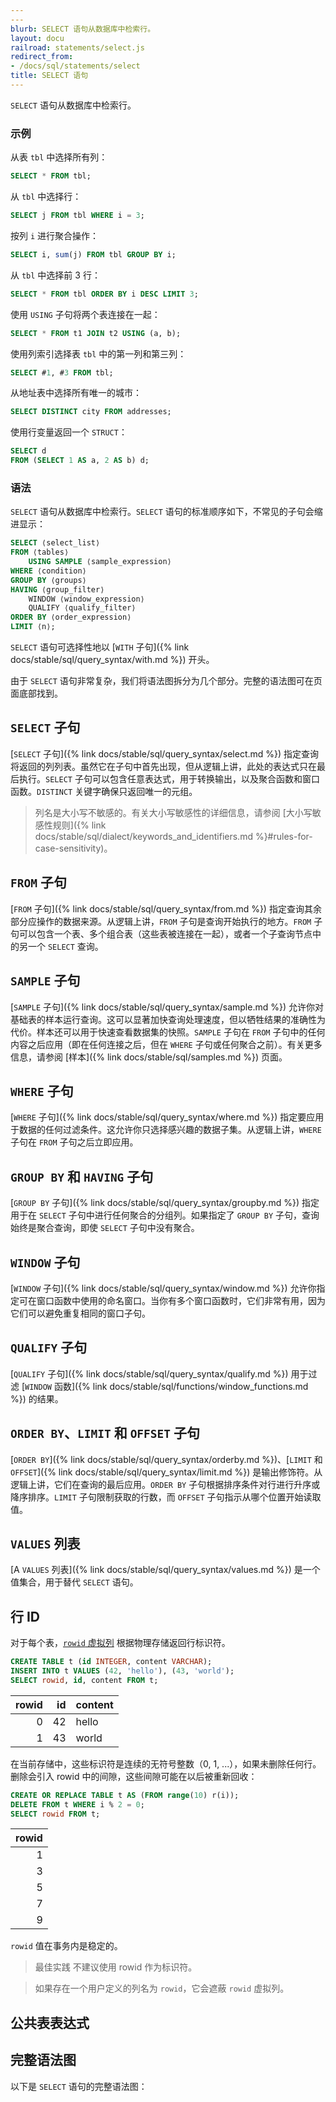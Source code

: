 ```yaml
---
---
blurb: SELECT 语句从数据库中检索行。
layout: docu
railroad: statements/select.js
redirect_from:
- /docs/sql/statements/select
title: SELECT 语句
---
```


`SELECT` 语句从数据库中检索行。

### 示例

从表 `tbl` 中选择所有列：

```sql
SELECT * FROM tbl;
```

从 `tbl` 中选择行：

```sql
SELECT j FROM tbl WHERE i = 3;
```

按列 `i` 进行聚合操作：

```sql
SELECT i, sum(j) FROM tbl GROUP BY i;
```

从 `tbl` 中选择前 3 行：

```sql
SELECT * FROM tbl ORDER BY i DESC LIMIT 3;
```

使用 `USING` 子句将两个表连接在一起：

```sql
SELECT * FROM t1 JOIN t2 USING (a, b);
```

使用列索引选择表 `tbl` 中的第一列和第三列：

```sql
SELECT #1, #3 FROM tbl;
```

从地址表中选择所有唯一的城市：

```sql
SELECT DISTINCT city FROM addresses;
```

使用行变量返回一个 `STRUCT`：

```sql
SELECT d
FROM (SELECT 1 AS a, 2 AS b) d;
```

### 语法

`SELECT` 语句从数据库中检索行。`SELECT` 语句的标准顺序如下，不常见的子句会缩进显示：

```sql
SELECT ⟨select_list⟩
FROM ⟨tables⟩
    USING SAMPLE ⟨sample_expression⟩
WHERE ⟨condition⟩
GROUP BY ⟨groups⟩
HAVING ⟨group_filter⟩
    WINDOW ⟨window_expression⟩
    QUALIFY ⟨qualify_filter⟩
ORDER BY ⟨order_expression⟩
LIMIT ⟨n⟩;
```

`SELECT` 语句可选择性地以 [`WITH` 子句]({% link docs/stable/sql/query_syntax/with.md %}) 开头。

由于 `SELECT` 语句非常复杂，我们将语法图拆分为几个部分。完整的语法图可在页面底部找到。

## `SELECT` 子句

<div id="rrdiagram3"></div>

[`SELECT` 子句]({% link docs/stable/sql/query_syntax/select.md %}) 指定查询将返回的列列表。虽然它在子句中首先出现，但从逻辑上讲，此处的表达式只在最后执行。`SELECT` 子句可以包含任意表达式，用于转换输出，以及聚合函数和窗口函数。`DISTINCT` 关键字确保只返回唯一的元组。

> 列名是大小写不敏感的。有关大小写敏感性的详细信息，请参阅 [大小写敏感性规则]({% link docs/stable/sql/dialect/keywords_and_identifiers.md %}#rules-for-case-sensitivity)。

## `FROM` 子句

<div id="rrdiagram4"></div>

[`FROM` 子句]({% link docs/stable/sql/query_syntax/from.md %}) 指定查询其余部分应操作的数据来源。从逻辑上讲，`FROM` 子句是查询开始执行的地方。`FROM` 子句可以包含一个表、多个组合表（这些表被连接在一起），或者一个子查询节点中的另一个 `SELECT` 查询。

## `SAMPLE` 子句

<div id="rrdiagram10"></div>

[`SAMPLE` 子句]({% link docs/stable/sql/query_syntax/sample.md %}) 允许你对基础表的样本运行查询。这可以显著加快查询处理速度，但以牺牲结果的准确性为代价。样本还可以用于快速查看数据集的快照。`SAMPLE` 子句在 `FROM` 子句中的任何内容之后应用（即在任何连接之后，但在 `WHERE` 子句或任何聚合之前）。有关更多信息，请参阅 [样本]({% link docs/stable/sql/samples.md %}) 页面。

## `WHERE` 子句

<div id="rrdiagram5"></div>

[`WHERE` 子句]({% link docs/stable/sql/query_syntax/where.md %}) 指定要应用于数据的任何过滤条件。这允许你只选择感兴趣的数据子集。从逻辑上讲，`WHERE` 子句在 `FROM` 子句之后立即应用。

## `GROUP BY` 和 `HAVING` 子句

<div id="rrdiagram6"></div>

[`GROUP BY` 子句]({% link docs/stable/sql/query_syntax/groupby.md %}) 指定用于在 `SELECT` 子句中进行任何聚合的分组列。如果指定了 `GROUP BY` 子句，查询始终是聚合查询，即使 `SELECT` 子句中没有聚合。

## `WINDOW` 子句

<div id="rrdiagram7"></div>

[`WINDOW` 子句]({% link docs/stable/sql/query_syntax/window.md %}) 允许你指定可在窗口函数中使用的命名窗口。当你有多个窗口函数时，它们非常有用，因为它们可以避免重复相同的窗口子句。

## `QUALIFY` 子句

<div id="rrdiagram11"></div>

[`QUALIFY` 子句]({% link docs/stable/sql/query_syntax/qualify.md %}) 用于过滤 [`WINDOW` 函数]({% link docs/stable/sql/functions/window_functions.md %}) 的结果。

## `ORDER BY`、`LIMIT` 和 `OFFSET` 子句

<div id="rrdiagram8"></div>

[`ORDER BY`]({% link docs/stable/sql/query_syntax/orderby.md %})、[`LIMIT` 和 `OFFSET`]({% link docs/stable/sql/query_syntax/limit.md %}) 是输出修饰符。从逻辑上讲，它们在查询的最后应用。`ORDER BY` 子句根据排序条件对行进行升序或降序排序。`LIMIT` 子句限制获取的行数，而 `OFFSET` 子句指示从哪个位置开始读取值。

## `VALUES` 列表

<div id="rrdiagram9"></div>

[A `VALUES` 列表]({% link docs/stable/sql/query_syntax/values.md %}) 是一个值集合，用于替代 `SELECT` 语句。

## 行 ID

对于每个表，[`rowid` 虚拟列](https://docs.oracle.com/cd/B19306_01/server.102/b14200/pseudocolumns008.htm) 根据物理存储返回行标识符。

```sql
CREATE TABLE t (id INTEGER, content VARCHAR);
INSERT INTO t VALUES (42, 'hello'), (43, 'world');
SELECT rowid, id, content FROM t;
```

| rowid | id | content |
|------:|---:|---------|
| 0     | 42 | hello   |
| 1     | 43 | world   |

在当前存储中，这些标识符是连续的无符号整数（0, 1, ...），如果未删除任何行。删除会引入 rowid 中的间隙，这些间隙可能在以后被重新回收：

```sql
CREATE OR REPLACE TABLE t AS (FROM range(10) r(i));
DELETE FROM t WHERE i % 2 = 0;
SELECT rowid FROM t;
```

| rowid |
|------:|
| 1     |
| 3     |
| 5     |
| 7     |
| 9     |

`rowid` 值在事务内是稳定的。

> 最佳实践 不建议使用 rowid 作为标识符。

> 如果存在一个用户定义的列名为 `rowid`，它会遮蔽 `rowid` 虚拟列。

## 公共表表达式

<div id="rrdiagram2"></div>

## 完整语法图

以下是 `SELECT` 语句的完整语法图：

<div id="rrdiagram"></div>
